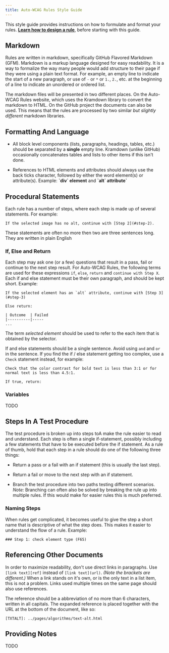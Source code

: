 ```yaml
---
title: Auto-WCAG Rules Style Guide
---
```


This style guide provides instructions on how to formulate and format your rules. **[Learn how to design a rule](rule-design.html)**, before starting with this guide.

## Markdown

Rules are written in markdown, specifically GitHub Flavored Markdown (GFM). Markdown is a markup language designed for easy readability. It is a way to formalize the way many people would add structure to their page if they were using a plain text format. For example, an empty line to indicate the start of a new paragraph, or use of `-` or `*` or `1.`, `2.`, etc. at the beginning of a line to indicate an unordered or ordered list.

The markdown files will be presented in two different places. On the Auto-WCAG Rules website, which uses the Kramdown library to convert the markdown to HTML. On the GitHub project the documents can also be used. This means that the rules are processed by two similar *but slightly different* markdown libraries. 

## Formatting And Language

- All block level components (lists, paragraphs, headings, tables, etc.) should be separated by a **single** empty line. Kramdown (unlike GitHub) occasionally concatenates tables and lists to other items if this isn't done.

- References to HTML elements and attributes should always use the back ticks character, followed by either the word element(s) or attribute(s). Example: **\`div\` element** and **\`alt\` attribute`**

## Procedural Statements

Each rule has a number of steps, where each step is made up of several statements. For example: 

	If the selected image has no alt, continue with [Step 2](#step-2).

These statements are often no more then two are three sentences long. They are written in plain English

### If, Else and Return

Each step may ask one (or a few) questions that result in a pass, fail or continue to the next step result. For Auto-WCAG Rules, the following terms are used for these expressions `if`, `else`, `return` and `continue with Step X`. Each if and else statement must be their own paragraph, and should be kept short. Example:
	
	If the selected element has an `alt` attribute, continue with [Step 3](#step-3)

	Else return:

	| Outcome  | Failed
	|----------|-----
	...

The term *selected element* should be used to refer to the each item that is obtained by the selector.

If and else statements should be a single sentence. Avoid using `and` and `or` in the sentence. If you find the if / else statement getting too complex, use a `Check` statement instead, for example:

	Check that the color contrast for bold text is less than 3:1 or for normal text is less than 4.5:1.

	If true, return:


### Variables

TODO

## Steps In A Test Procedure

The test procedure is broken up into steps toA make the rule easier to read and understand. Each step is often a single if-statement, possibly including a few statements that have to be executed before the if statement. As a rule of thumb, hold that each step in a rule should do one of the following three things:

  - Return a pass or a fail with an if statement (this is usually the last step).

  - Return a fail or move to the next step with an if statement.

  - Branch the test procedure into two paths testing different scenarios.
    *Note:* Branching can often also be solved by breaking the rule up into multiple rules. If this would make for easier rules this is much preferred.

### Naming Steps

When rules get complicated, it becomes useful to give the step a short name that is descriptive of what the step does. This makes it easier to understand the flow of a rule. Example: 

	### Step 1: check element type (F65)

## Referencing Other Documents

In order to maximize readability, don't use direct links in paragraphs. Use `[link text][ref]` instead of `[link text](url)`. *(Note the brackets are different.)* When a link stands on it's own, or is the only text in a list item, this is not a problem. Links used multiple times on the same page should also use references.

The reference should be a abbreviation of no more than 6 characters, written in all capitals. The expanded reference is placed together with the URL at the bottom of the document, like so:

	[TXTALT]: ../pages/algorithms/text-alt.html

## Providing Notes

TODO
